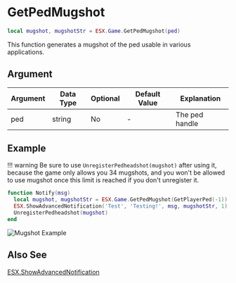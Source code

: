# GetPedMugshot

```lua
local mugshot, mugshotStr = ESX.Game.GetPedMugshot(ped)
```

This function generates a mugshot of the ped usable in various applications.

## Argument

| Argument | Data Type | Optional | Default Value | Explanation    |
| -------- | --------- | -------- | ------------- | -------------- |
| ped      | string    | No       | -             | The ped handle |

## Example

!!! warning
    Be sure to use `UnregisterPedheadshot(mugshot)` after using it, because the game only allows you 34 mugshots, and you won't be allowed to use mugshot once this limit is reached if you don't unregister it.

```lua
function Notify(msg)
  local mugshot, mugshotStr = ESX.Game.GetPedMugshot(GetPlayerPed(-1))
  ESX.ShowAdvancedNotification('Test', 'Testing!', msg, mugshotStr, 1)
  UnregisterPedheadshot(mugshot)
end
```

![Mugshot Example](https://i.imgur.com/OV72S12.jpg)

## Also See

[ESX.ShowAdvancedNotification](./../showadvancednotification)
